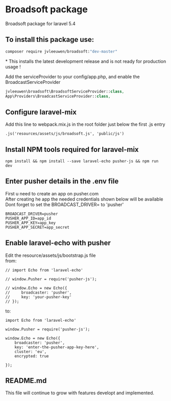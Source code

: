 # Broadsoft package
Broadsoft package for laravel  5.4

## To install this  package use:
```bash
composer require jvleeuwen/broadsoft:"dev-master"
```
\* This installs the latest development release and is not ready for production usage !

Add the serviceProvider to your config/app.php, and enable the BroadcastServiceProvider
```php
jvleeuwen\broadsoft\BroadsoftServiceProvider::class,
App\Providers\BroadcastServiceProvider::class,
```

## Configure laravel-mix
Add this line to webpack.mix.js in the root folder just below the first .js entry
```
.js('resources/assets/js/broadsoft.js', 'public/js')
```
## Install NPM tools required for laravel-mix
```
npm install && npm install --save laravel-echo pusher-js && npm run dev
```

## Enter pusher details in the .env file
First u need to create an app on pusher.com\
After creating he app the needed credentials shown below will be available\
Dont forget to set the BROADCAST_DRIVER= to 'pusher'

```
BROADCAST_DRIVER=pusher
PUSHER_APP_ID=app_id
PUSHER_APP_KEY=app_key
PUSHER_APP_SECRET=app_secret
```

## Enable laravel-echo with pusher
Edit the resource/assets/js/bootstrap.js file\
from:
```
// import Echo from 'laravel-echo'

// window.Pusher = require('pusher-js');

// window.Echo = new Echo({
//     broadcaster: 'pusher',
//     key: 'your-pusher-key'
// });
```
to:
```
import Echo from 'laravel-echo'

window.Pusher = require('pusher-js');

window.Echo = new Echo({
    broadcaster: 'pusher',
    key: 'enter-the-pusher-app-key-here',
    cluster: 'eu',
    encrypted: true

});
```

## README.md
This file will continue to grow with features developt and implemented.